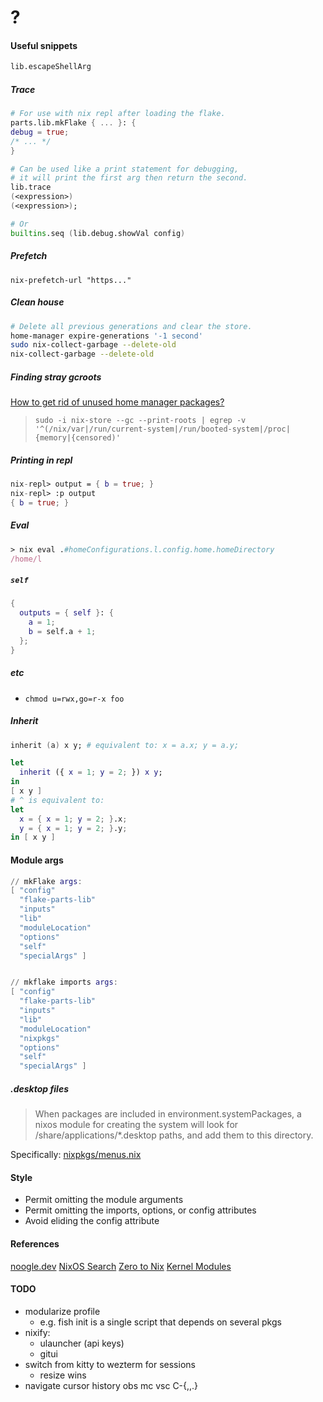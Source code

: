 # ?

#### Useful snippets

```nix
lib.escapeShellArg
  ```

##### Trace

  ```nix
# For use with nix repl after loading the flake.
parts.lib.mkFlake { ... }: {
  debug = true;
  /* ... */
}

# Can be used like a print statement for debugging,
# it will print the first arg then return the second.
lib.trace
(<expression>)
(<expression>);

# Or
builtins.seq (lib.debug.showVal config)
```

##### Prefetch

`nix-prefetch-url "https..."`

##### Clean house

```bash
# Delete all previous generations and clear the store.
home-manager expire-generations '-1 second'
sudo nix-collect-garbage --delete-old
nix-collect-garbage --delete-old
```

##### Finding stray gcroots

[How to get rid of unused home manager packages?](https://discourse.nixos.org/t/how-to-get-rid-of-unused-home-manager-packages/14997/5)

> `sudo -i nix-store --gc --print-roots | egrep -v '^(/nix/var|/run/current-system|/run/booted-system|/proc|{memory|{censored)'`

##### Printing in repl

```nix
nix-repl> output = { b = true; }
nix-repl> :p output
{ b = true; }
```

##### Eval

```nix
> nix eval .#homeConfigurations.l.config.home.homeDirectory
/home/l
```

##### `self`

```nix
{
  outputs = { self }: {
    a = 1;
    b = self.a + 1;
  };
}

```

##### etc

- `chmod u=rwx,go=r-x foo`

##### Inherit

```nix
inherit (a) x y; # equivalent to: x = a.x; y = a.y;
```

```nix
let
  inherit ({ x = 1; y = 2; }) x y;
in
[ x y ]
# ^ is equivalent to:
let
  x = { x = 1; y = 2; }.x;
  y = { x = 1; y = 2; }.y;
in [ x y ]
```

#### Module args

```nix
// mkFlake args:
[ "config"
  "flake-parts-lib"
  "inputs"
  "lib"
  "moduleLocation"
  "options"
  "self"
  "specialArgs" ]


// mkflake imports args:
[ "config"
  "flake-parts-lib"
  "inputs"
  "lib"
  "moduleLocation"
  "nixpkgs"
  "options"
  "self"
  "specialArgs" ]
```

##### .desktop files

> When packages are included in environment.systemPackages, a nixos module for creating the system will look for <pkg>/share/applications/*.desktop paths, and add them to this directory.

Specifically: [nixpkgs/menus.nix](https://github.com/NixOS/nixpkgs/blob/7b2f9d4732d36d305d515f20c5caf7fe1961df80/nixos/modules/config/xdg/menus.nix)

#### Style

- Permit omitting the module arguments
- Permit omitting the imports, options, or config attributes
- Avoid eliding the config attribute

#### References

[noogle.dev](https://noogle.dev)
[NixOS Search](https://search.nixos.org/packages?channel=unstable)
[Zero to Nix](https://zero-to-nix.com)
[Kernel Modules](https://web.archive.org/web/20240129074852/https://gist.github.com/CMCDragonkai/810f78ee29c8fce916d072875f7e1751)

#### TODO

- modularize profile
  - e.g. fish init is a single script that depends on several pkgs
- nixify:
  - ulauncher (api keys)
  - gitui
- switch from kitty to wezterm for sessions
  - resize wins
- navigate cursor history obs mc vsc C-{\,,.}
